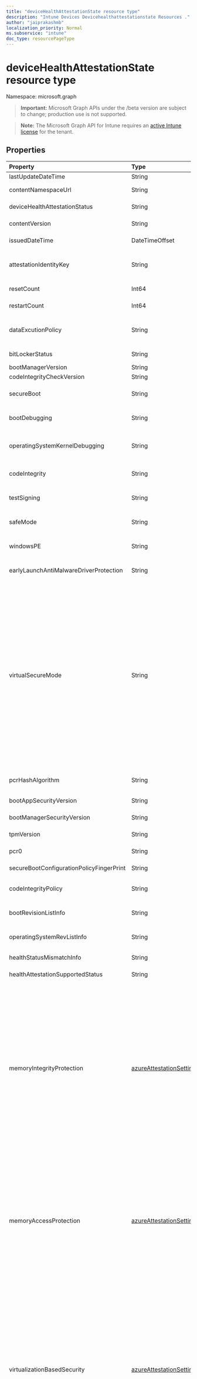 ```yaml
---
title: "deviceHealthAttestationState resource type"
description: "Intune Devices Devicehealthattestationstate Resources ."
author: "jaiprakashmb"
localization_priority: Normal
ms.subservice: "intune"
doc_type: resourcePageType
---
```


# deviceHealthAttestationState resource type

Namespace: microsoft.graph
> **Important:** Microsoft Graph APIs under the /beta version are subject to change; production use is not supported.

> **Note:** The Microsoft Graph API for Intune requires an [active Intune license](https://go.microsoft.com/fwlink/?linkid=839381) for the tenant.




## Properties
|Property|Type|Description|
|:---|:---|:---|
|lastUpdateDateTime|String|The Timestamp of the last update.|
|contentNamespaceUrl|String|The DHA report version. (Namespace version)|
|deviceHealthAttestationStatus|String|The DHA report version. (Namespace version)|
|contentVersion|String|The HealthAttestation state schema version|
|issuedDateTime|DateTimeOffset|The DateTime when device was evaluated or issued to MDM|
|attestationIdentityKey|String|TWhen an Attestation Identity Key (AIK) is present on a device, it indicates that the device has an endorsement key (EK) certificate.|
|resetCount|Int64|The number of times a PC device has hibernated or resumed|
|restartCount|Int64|The number of times a PC device has rebooted|
|dataExcutionPolicy|String|DEP Policy defines a set of hardware and software technologies that perform additional checks on memory |
|bitLockerStatus|String|On or Off of BitLocker Drive Encryption|
|bootManagerVersion|String|The version of the Boot Manager|
|codeIntegrityCheckVersion|String|The version of the Boot Manager|
|secureBoot|String|When Secure Boot is enabled, the core components must have the correct cryptographic signatures|
|bootDebugging|String|When bootDebugging is enabled, the device is used in development and testing|
|operatingSystemKernelDebugging|String|When operatingSystemKernelDebugging is enabled, the device is used in development and testing|
|codeIntegrity|String| When code integrity is enabled, code execution is restricted to integrity verified code|
|testSigning|String|When test signing is allowed, the device does not enforce signature validation during boot|
|safeMode|String|Safe mode is a troubleshooting option for Windows that starts your computer in a limited state|
|windowsPE|String|Operating system running with limited services that is used to prepare a computer for Windows|
|earlyLaunchAntiMalwareDriverProtection|String|ELAM provides protection for the computers in your network when they start up|
|virtualSecureMode|String|Indicates whether the device has Virtual Secure Mode (VSM) enabled. Virtual Secure Mode (VSM) is a container that protects high value assets from a compromised kernel. This property will be deprecated in beta from August 2023. Support for this property will end in August 2025 for v1.0 API. A new property virtualizationBasedSecurity is added and used instead. The value used for virtualSecureMode will be passed by virtualizationBasedSecurity during the deprecation process. Possible values are "enabled", "disabled" and "notApplicable". "enabled" indicates Virtual Secure Mode (VSM) is enabled. "disabled" indicates Virtual Secure Mode (VSM) is disabled. "notApplicable" indicates the device is not a Windows 11 device. Default value is "notApplicable".|
|pcrHashAlgorithm|String|Informational attribute that identifies the HASH algorithm that was used by TPM|
|bootAppSecurityVersion|String|The security version number of the Boot Application|
|bootManagerSecurityVersion|String|The security version number of the Boot Application|
|tpmVersion|String|The security version number of the Boot Application|
|pcr0|String|The measurement that is captured in PCR\[0\]|
|secureBootConfigurationPolicyFingerPrint|String|Fingerprint of the Custom Secure Boot Configuration Policy|
|codeIntegrityPolicy|String|The Code Integrity policy that is controlling the security of the boot environment|
|bootRevisionListInfo|String|The Boot Revision List that was loaded during initial boot on the attested device|
|operatingSystemRevListInfo|String|The Operating System Revision List that was loaded during initial boot on the attested device|
|healthStatusMismatchInfo|String|This attribute appears if DHA-Service detects an integrity issue|
|healthAttestationSupportedStatus|String|This attribute indicates if DHA is supported for the device|
|memoryIntegrityProtection|[azureAttestationSettingStatus](../resources/intune-devices-azureattestationsettingstatus.md)|Indicates whether the device has Memory Integrity protection enabled. Memory Integrity is a feature of Virtualization-based security, also known as Hypervisor-protected code integrity (HVCI). It improves the threat mode of Windows and provides stronger protections against malware trying to exploit the Windows kernel. Possible values are "enabled", "disabled" and "notApplicable". "enabled" indicates Memory Integrity protection is enabled. "disabled" indicates Memory Integrity protection is disabled. "notApplicable" indicates the device is not a Windows 11 device. Default value is "notApplicable". Possible values are: `notApplicable`, `enabled`, `disabled`, `unknownFutureValue`.|
|memoryAccessProtection|[azureAttestationSettingStatus](../resources/intune-devices-azureattestationsettingstatus.md)|Indicates whether the device has Memory access protection enabled. A Windows security feature that protects against external peripherals from gaining unauthorized access to memory. Possible values are "enabled", "disabled" and "notApplicable". "enabled" indicates Memory access protection is enabled. "disabled" indicates Memory access protection is disabled. "notApplicable" indicates the device is not a Windows 11 device. Default value is "notApplicable". Possible values are: `notApplicable`, `enabled`, `disabled`, `unknownFutureValue`.|
|virtualizationBasedSecurity|[azureAttestationSettingStatus](../resources/intune-devices-azureattestationsettingstatus.md)|Indicates whether the device has Virtualization-based security (VBS) enabled. Virtualization-based security (VBS) uses hardware virtualization and the Windows hypervisor to create an isolated virtual environment that becomes the root of trust of the OS that assumes the kernel can be compromised. Possible values are "enabled", "disabled" and "notApplicable". "enabled" indicates Virtualization-based security (VBS) is enabled. "disabled" indicates Virtualization-based security (VBS) is disabled. "notApplicable" indicates the device is not a Windows 11 device. Default value is "notApplicable". Possible values are: `notApplicable`, `enabled`, `disabled`, `unknownFutureValue`.|
|firmwareProtection|[firmwareProtectionType](../resources/intune-devices-firmwareprotectiontype.md)|Indicates whether the device has Firmware protection enabled. Firmware protection is a set of features that helps to ensure attackers can't get your device to start with untrusted or malicious firmware. Possible values are "systemGuardSecureLaunch", "firmwareAttackSurfaceReduction", "disabled" and "notApplicable". "systemGuardSecureLaunch" indicates System Guard Secure Launch is enabled for Firmware protection. "firmwareAttackSurfaceReduction" indicates Firmware Attack Surface Reduction is enabled for Firmware protection. "disabled" indicates Firmware protection is disabled. "notApplicable" indicates the device is not a Windows 11 device. Default value is "notApplicable". Possible values are: `notApplicable`, `systemGuardSecureLaunch`, `firmwareAttackSurfaceReduction`, `disabled`, `unknownFutureValue`.|
|systemManagementMode|[systemManagementModeLevel](../resources/intune-devices-systemmanagementmodelevel.md)|Indicates the device meets enhanced hardware security. Possible values are "level1", "level2", "level3" and "notApplicable". "level1" indicates that deny System Management Mode (SMM) read/write access to OS and Virtualization-based security (VBS) memory. "level2" indicates that in addition to the System Management Mode (SMM) Level 1 protections, this level prevents System Management Mode (SMM) from tampering with Input-Output Memory Management Unit (IOMMU) config. "level3" indicates that in addition to the System Management Mode (SMM) Level 2 protections, this level reduces System Management Mode (SMM) save state capabilities. "notApplicable" indicates that the device does not have Firmware protection (System Management Mode) enabled. Default value is "notApplicable". Possible values are: `notApplicable`, `level1`, `level2`, `level3`, `unknownFutureValue`.|
|securedCorePC|[azureAttestationSettingStatus](../resources/intune-devices-azureattestationsettingstatus.md)|Indicates whether the device has Secured-core PC enabled. Secured-core PCs provide protections that are useful against sophisticated attacks and provide increased assurance when handling mission-critical data. Possible values are "enabled", "disabled" and "notApplicable". "enabled" indicates Secured-core PC is enabled. "disabled" indicates Secured-core PC is disabled. "notApplicable" indicates the device is not a Windows 11 device. Default value is "notApplicable". Possible values are: `notApplicable`, `enabled`, `disabled`, `unknownFutureValue`.|

## Relationships
None

## JSON Representation
Here is a JSON representation of the resource.
<!-- {
  "blockType": "resource",
  "@odata.type": "microsoft.graph.deviceHealthAttestationState"
}
-->
``` json
{
  "@odata.type": "#microsoft.graph.deviceHealthAttestationState",
  "lastUpdateDateTime": "String",
  "contentNamespaceUrl": "String",
  "deviceHealthAttestationStatus": "String",
  "contentVersion": "String",
  "issuedDateTime": "String (timestamp)",
  "attestationIdentityKey": "String",
  "resetCount": 1024,
  "restartCount": 1024,
  "dataExcutionPolicy": "String",
  "bitLockerStatus": "String",
  "bootManagerVersion": "String",
  "codeIntegrityCheckVersion": "String",
  "secureBoot": "String",
  "bootDebugging": "String",
  "operatingSystemKernelDebugging": "String",
  "codeIntegrity": "String",
  "testSigning": "String",
  "safeMode": "String",
  "windowsPE": "String",
  "earlyLaunchAntiMalwareDriverProtection": "String",
  "virtualSecureMode": "String",
  "pcrHashAlgorithm": "String",
  "bootAppSecurityVersion": "String",
  "bootManagerSecurityVersion": "String",
  "tpmVersion": "String",
  "pcr0": "String",
  "secureBootConfigurationPolicyFingerPrint": "String",
  "codeIntegrityPolicy": "String",
  "bootRevisionListInfo": "String",
  "operatingSystemRevListInfo": "String",
  "healthStatusMismatchInfo": "String",
  "healthAttestationSupportedStatus": "String",
  "memoryIntegrityProtection": "String",
  "memoryAccessProtection": "String",
  "virtualizationBasedSecurity": "String",
  "firmwareProtection": "String",
  "systemManagementMode": "String",
  "securedCorePC": "String"
}
```
